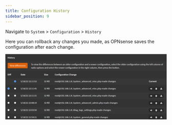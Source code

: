 ```yaml
---
title: Configuration History
sidebar_position: 9
---
```


Navigate to `System` > `Configuration` > `History`

Here you can rollback any changes you made, as OPNsense saves the configuration after each change.

![system-history](./img/system-history.png)

